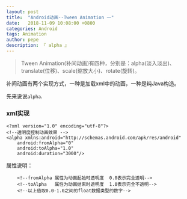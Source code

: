 ```yaml
---
layout: post
title:  "Android动画--Tween Animation 一"
date:   2018-11-09 10:08:00 +0800
categories: Android
tags: Animation
author: pepe
description: 『 alpha 』
---
```


> Tween Animation(补间动画)有四种，分别是：alpha(淡入淡出)、translate(位移)、scale(缩放大小)、rotate(旋转)。

补间动画有两个实现方式，一种是加载xml中的动画，一种是纯Java构造。

先来说说`alpha`.

### **xml实现**
```
<?xml version="1.0" encoding="utf-8"?>
<!--透明度控制动画效果 -->
<alpha xmlns:android="http://schemas.android.com/apk/res/android"
    android:fromAlpha="0"
    android:toAlpha="1.0"
    android:duration="3000"/>
```

属性说明：
```
    <!--fromAlpha 属性为动画起始时透明度  0.0表示完全透明-->
    <!--toAlpha   属性为动画结束时透明度  1.0表示完全不透明-->
    <!--以上值取0.0-1.0之间的float数据类型的数字-->
```































